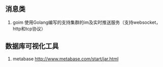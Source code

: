 ## 消息类
1. goim
使用Golang编写的支持集群的im及实时推送服务（支持websocket，http和tcp协议）


## 数据库可视化工具
1. metabase
http://www.metabase.com/start/jar.html
